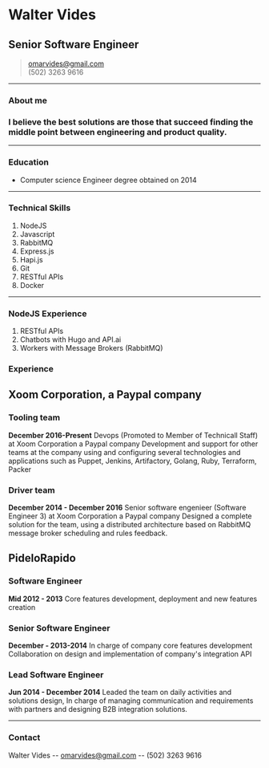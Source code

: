 # Walter Vides
## Senior Software Engineer

> [omarvides@gmail.com](omarvides@gmail.com)  
> (502) 3263 9616


------

### About me

### I believe the best solutions are those that succeed finding the middle point between engineering and product quality.

------

### Education

* Computer science Engineer degree obtained on 2014
------

### Technical Skills

1. NodeJS
1. Javascript
1. RabbitMQ
1. Express.js
1. Hapi.js
1. Git
1. RESTful APIs
1. Docker

------

### NodeJS Experience

1. RESTful APIs
1. Chatbots with Hugo and API.ai
1. Workers with Message Brokers (RabbitMQ)


### Experience

## Xoom Corporation, a Paypal company

### Tooling team
__December 2016-Present__
Devops (Promoted to Member of Technicall Staff) at Xoom Corporation a Paypal company
  Development and support for other teams at the company using and configuring several technologies and applications such as Puppet, Jenkins, Artifactory, Golang, Ruby, Terraform, Packer

### Driver team
__December 2014 - December 2016__
Senior software engenieer (Software Engineer 3) at Xoom Corporation a Paypal company
  Designed a complete solution for the team, using a distributed architecture based on RabbitMQ message broker scheduling and rules feedback.


## PideloRapido

### Software Engineer
  __Mid 2012 - 2013__
  Core features development, deployment and new features creation

### Senior Software Engineer
  __December - 2013-2014__
  In charge of company core features development
  Collaboration on design and implementation of company's integration API

### Lead Software Engineer
  __Jun 2014 - December 2014__
  Leaded the team on daily activities and solutions design, In charge of managing communication and requirements with partners and designing B2B integration solutions.

------

### Contact

Walter Vides -- [omarvides@gmail.com](omarvides@gmail.com) -- (502) 3263 9616
